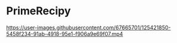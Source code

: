 # PrimeRecipy

https://user-images.githubusercontent.com/67665701/125421850-5458f234-91ab-4918-95e1-f906a9e69f07.mp4
